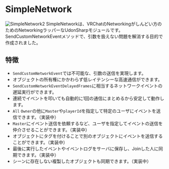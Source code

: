 ﻿# SimpleNetwork
![SimpleNetwork2](https://user-images.githubusercontent.com/14051445/219826822-95ede90d-f5c7-4679-9218-8e9c4c598dc2.png)
SimpleNetworkは、VRChatのNetworkingがしんどい方のためのNetworkingラッパーなUdonSharpモジュールです。
SendCustomNetworkEventメソッドで、引数を扱えない問題を解消する目的で作成されました。

## 特徴
* `SendCustomNetworkEvent`では不可能な、引数の送信を実現します。
* オブジェクトの所有権にかかわらず低レイテンシーな高速通信ができます。
* `SendCustomNetworkEventDelayedFrames`に相当するネットワークイベントの遅延実行ができます。
* 連続でイベントを叩いても自動的に1回の通信にまとめるから安定して動作します。
* `All` `Owner`の他に`Master`や`playerId`を指定して特定のユーザにイベントを送信できます。（実装中）
* `Master`にイベント送信を依頼するなど、ユーザを指定してイベントの送信を仲介させることができます。（実装中）
* オブジェクトにタグを付けることで別のオブジェクトにイベントを送信することができます。（実装中）
* 最後に実行したイベントやイベントログをサーバに保存し、Joinした人に同期できます。（実装中）
* シーンに存在しない複製したオブジェクトも同期できます。（実装中）
